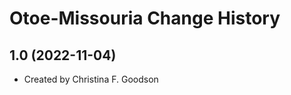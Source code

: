 Otoe-Missouria Change History
====================

1.0 (2022-11-04)
----------------
* Created by Christina F. Goodson
